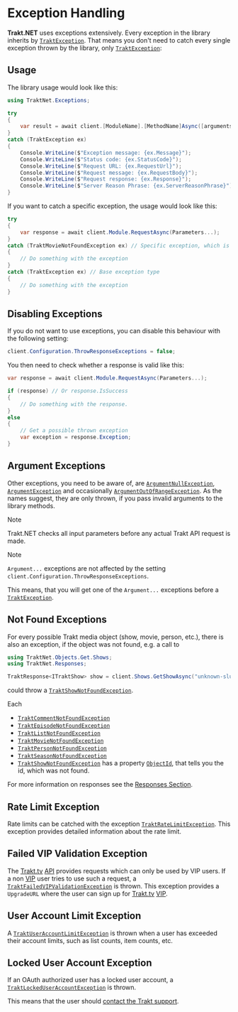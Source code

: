 # Exception Handling

**Trakt.NET** uses exceptions extensively. Every exception in the library inherits by [`TraktException`](xref:TraktNet.Exceptions.TraktException). That means you don't need to catch every single exception thrown by the library, only [`TraktException`](xref:TraktNet.Exceptions.TraktException):

## Usage

The library usage would look like this:

```csharp
using TraktNet.Exceptions;

try
{
    var result = await client.[ModuleName].[MethodName]Async([arguments]);
}
catch (TraktException ex)
{
    Console.WriteLine($"Exception message: {ex.Message}");
    Console.WriteLine($"Status code: {ex.StatusCode}");
    Console.WriteLine($"Request URL: {ex.RequestUrl}");                     // could be null
    Console.WriteLine($"Request message: {ex.RequestBody}");                // could be null
    Console.WriteLine($"Request response: {ex.Response}");                  // could be null
    Console.WriteLine($"Server Reason Phrase: {ex.ServerReasonPhrase}");    // could be null
}
```

If you want to catch a specific exception, the usage would look like this:

```csharp
try
{
    var response = await client.Module.RequestAsync(Parameters...);
}
catch (TraktMovieNotFoundException ex) // Specific exception, which is thrown when a movie is not found
{
    // Do something with the exception
} 
catch (TraktException ex) // Base exception type
{
    // Do something with the exception
}
```

## Disabling Exceptions

If you do not want to use exceptions, you can disable this behaviour with the following setting:

```csharp
client.Configuration.ThrowResponseExceptions = false;
```

You then need to check whether a response is valid like this:

```csharp
var response = await client.Module.RequestAsync(Parameters...);

if (response) // Or response.IsSuccess
{
    // Do something with the response.
}
else
{
    // Get a possible thrown exception
    var exception = response.Exception;
}
```

## Argument Exceptions

Other exceptions, you need to be aware of, are [`ArgumentNullException`](https://learn.microsoft.com/en-us/dotnet/api/system.argumentnullexception?view=net-7.0), [`ArgumentException`](https://learn.microsoft.com/en-us/dotnet/api/system.argumentexception?view=net-7.0) and occasionally [`ArgumentOutOfRangeException`](https://learn.microsoft.com/en-us/dotnet/api/system.argumentoutofrangeexception?view=net-7.0). As the names suggest, they are only thrown, if you pass invalid arguments to the library methods.

> [!NOTE]
> Trakt.NET checks all input parameters before any actual Trakt API request is made.

> [!NOTE]
> `Argument...` exceptions are not affected by the setting `client.Configuration.ThrowResponseExceptions`.

This means, that you will get one of the `Argument...` exceptions before a [`TraktException`](xref:TraktNet.Exceptions.TraktException).

## Not Found Exceptions

For every possible Trakt media object (show, movie, person, etc.), there is also an exception, if the object was not found, e.g. a call to

```csharp
using TraktNet.Objects.Get.Shows;
using TraktNet.Responses;

TraktResponse<ITraktShow> show = client.Shows.GetShowAsync("unknown-slug");
```

could throw a [`TraktShowNotFoundException`](xref:TraktNet.Exceptions.TraktShowNotFoundException).

Each
- [`TraktCommentNotFoundException`](xref:TraktNet.Exceptions.TraktCommentNotFoundException)
- [`TraktEpisodeNotFoundException`](xref:TraktNet.Exceptions.TraktEpisodeNotFoundException)
- [`TraktListNotFoundException`](xref:TraktNet.Exceptions.TraktListNotFoundException)
- [`TraktMovieNotFoundException`](xref:TraktNet.Exceptions.TraktMovieNotFoundException)
- [`TraktPersonNotFoundException`](xref:TraktNet.Exceptions.TraktPersonNotFoundException)
- [`TraktSeasonNotFoundException`](xref:TraktNet.Exceptions.TraktSeasonNotFoundException)
- [`TraktShowNotFoundException`](xref:TraktNet.Exceptions.TraktShowNotFoundException)
has a property [`ObjectId`](xref:TraktNet.Exceptions.TraktObjectNotFoundException.ObjectId), that tells you the id, which was not found.

For more information on responses see the [Responses Section](responses.md).

## Rate Limit Exception

Rate limits can be catched with the exception [`TraktRateLimitException`](xref:TraktNet.Exceptions.TraktRateLimitException).
This exception provides detailed information about the rate limit.

## Failed VIP Validation Exception

The [Trakt.tv](https://trakt.tv/) [API](http://docs.trakt.apiary.io/#) provides requests which can only be used by VIP users.
If a non [VIP](https://trakt.tv/vip) user tries to use such a request, a [`TraktFailedVIPValidationException`](xref:TraktNet.Exceptions.TraktFailedVIPValidationException) is thrown.
This exception provides a `UpgradeURL` where the user can sign up for [Trakt.tv](https://trakt.tv/) [VIP](https://trakt.tv/vip).

## User Account Limit Exception

A [`TraktUserAccountLimitException`](xref:TraktNet.Exceptions.TraktUserAccountLimitException) is thrown when a user has exceeded their account limits, such as list counts, item counts, etc.

## Locked User Account Exception

If an OAuth authorized user has a locked user account, a [`TraktLockedUserAccountException`](xref:TraktNet.Exceptions.TraktLockedUserAccountException) is thrown.

This means that the user should [contact the Trakt support](https://support.trakt.tv/).
